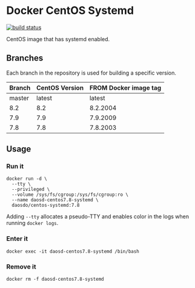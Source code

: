 # Docker CentOS Systemd

[![build status](https://img.shields.io/docker/cloud/build/daosdo/centos-systemd)](https://hub.docker.com/repository/docker/daosdo/centos-systemd)

CentOS image that has systemd enabled.

## Branches

Each branch in the repository is used for building a specific version.

| Branch | CentOS Version | FROM Docker image tag |
| ------ | -------------- | --------------------- |
| master | latest         | latest                |
| 8.2    | 8.2            | 8.2.2004              |
| 7.9    | 7.9            | 7.9.2009              |
| 7.8    | 7.8            | 7.8.2003              |

## Usage

### Run it

```
docker run -d \
  --tty \
  --privileged \
  --volume /sys/fs/cgroup:/sys/fs/cgroup:ro \
  --name daosd-centos7.8-systemd \
  daosdo/centos-systemd:7.8
```

Adding `--tty` allocates a pseudo-TTY and enables color in the logs when
running `docker logs`.

### Enter it

```
docker exec -it daosd-centos7.8-systemd /bin/bash
```

### Remove it

```
docker rm -f daosd-centos7.8-systemd
```
